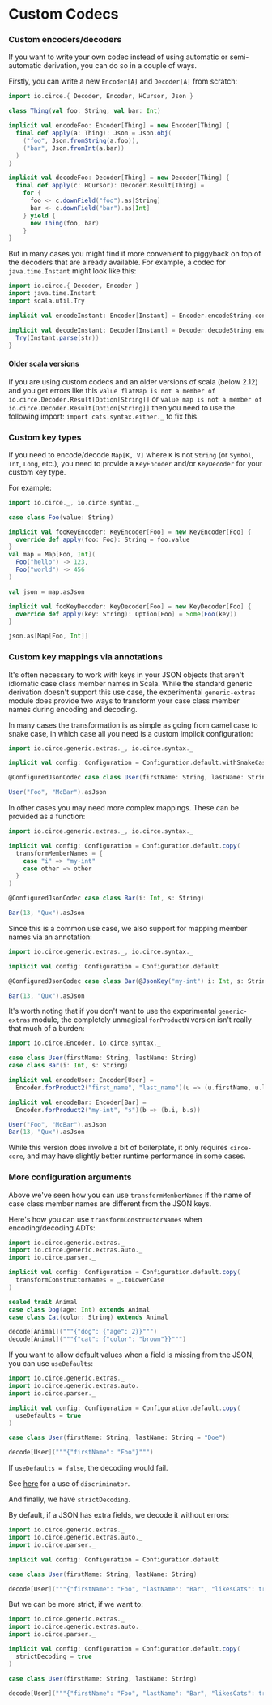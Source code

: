 Custom Codecs
=============

### Custom encoders/decoders

If you want to write your own codec instead of using automatic or semi-automatic derivation, you can do so in a couple of ways.

Firstly, you can write a new `Encoder[A]` and `Decoder[A]` from scratch:

```scala mdoc
import io.circe.{ Decoder, Encoder, HCursor, Json }

class Thing(val foo: String, val bar: Int)

implicit val encodeFoo: Encoder[Thing] = new Encoder[Thing] {
  final def apply(a: Thing): Json = Json.obj(
    ("foo", Json.fromString(a.foo)),
    ("bar", Json.fromInt(a.bar))
  )
}

implicit val decodeFoo: Decoder[Thing] = new Decoder[Thing] {
  final def apply(c: HCursor): Decoder.Result[Thing] =
    for {
      foo <- c.downField("foo").as[String]
      bar <- c.downField("bar").as[Int]
    } yield {
      new Thing(foo, bar)
    }
}
```

But in many cases you might find it more convenient to piggyback on top of the decoders that are
already available. For example, a codec for `java.time.Instant` might look like this:

```scala mdoc
import io.circe.{ Decoder, Encoder }
import java.time.Instant
import scala.util.Try

implicit val encodeInstant: Encoder[Instant] = Encoder.encodeString.contramap[Instant](_.toString)

implicit val decodeInstant: Decoder[Instant] = Decoder.decodeString.emapTry { str =>
  Try(Instant.parse(str))
}
```

#### Older scala versions

If you are using custom codecs and an older versions of scala (below 2.12) and you get errors like 
this `value flatMap is not a member of io.circe.Decoder.Result[Option[String]]` or 
`value map is not a member of io.circe.Decoder.Result[Option[String]]` then you need to use the 
following import: `import cats.syntax.either._` to fix this.

### Custom key types

If you need to encode/decode `Map[K, V]` where `K` is not `String` (or `Symbol`, `Int`, `Long`, etc.),
you need to provide a `KeyEncoder` and/or `KeyDecoder` for your custom key type.

For example:

```scala mdoc
import io.circe._, io.circe.syntax._

case class Foo(value: String)

implicit val fooKeyEncoder: KeyEncoder[Foo] = new KeyEncoder[Foo] {
  override def apply(foo: Foo): String = foo.value
}
val map = Map[Foo, Int](
  Foo("hello") -> 123,
  Foo("world") -> 456
)

val json = map.asJson

implicit val fooKeyDecoder: KeyDecoder[Foo] = new KeyDecoder[Foo] {
  override def apply(key: String): Option[Foo] = Some(Foo(key))
}

json.as[Map[Foo, Int]]
```

### Custom key mappings via annotations

It's often necessary to work with keys in your JSON objects that aren't idiomatic case class member
names in Scala. While the standard generic derivation doesn't support this use case, the
experimental `generic-extras` module does provide two ways to transform your case class member
names during encoding and decoding.

In many cases the transformation is as simple as going from camel case to snake case, in which case
all you need is a custom implicit configuration:

```scala mdoc
import io.circe.generic.extras._, io.circe.syntax._

implicit val config: Configuration = Configuration.default.withSnakeCaseMemberNames

@ConfiguredJsonCodec case class User(firstName: String, lastName: String)

User("Foo", "McBar").asJson
```

In other cases you may need more complex mappings. These can be provided as a function:

```scala mdoc:reset
import io.circe.generic.extras._, io.circe.syntax._

implicit val config: Configuration = Configuration.default.copy(
  transformMemberNames = {
    case "i" => "my-int"
    case other => other
  }
)

@ConfiguredJsonCodec case class Bar(i: Int, s: String)

Bar(13, "Qux").asJson
```

Since this is a common use case, we also support for mapping member names via an annotation:

```scala mdoc:reset
import io.circe.generic.extras._, io.circe.syntax._

implicit val config: Configuration = Configuration.default

@ConfiguredJsonCodec case class Bar(@JsonKey("my-int") i: Int, s: String)

Bar(13, "Qux").asJson
```

It's worth noting that if you don't want to use the experimental `generic-extras` module, the
completely unmagical `forProductN` version isn't really that much of a burden:

```scala mdoc:reset
import io.circe.Encoder, io.circe.syntax._

case class User(firstName: String, lastName: String)
case class Bar(i: Int, s: String)

implicit val encodeUser: Encoder[User] =
  Encoder.forProduct2("first_name", "last_name")(u => (u.firstName, u.lastName))

implicit val encodeBar: Encoder[Bar] =
  Encoder.forProduct2("my-int", "s")(b => (b.i, b.s))

User("Foo", "McBar").asJson
Bar(13, "Qux").asJson
```


While this version does involve a bit of boilerplate, it only requires `circe-core`, and may have slightly better runtime performance in some cases.

### More configuration arguments

Above we've seen how you can use `transformMemberNames` if the name of case class member names are different from the JSON keys.

Here's how you can use `transformConstructorNames` when encoding/decoding ADTs:

```scala mdoc:reset
import io.circe.generic.extras._
import io.circe.generic.extras.auto._
import io.circe.parser._

implicit val config: Configuration = Configuration.default.copy(
  transformConstructorNames = _.toLowerCase
)

sealed trait Animal
case class Dog(age: Int) extends Animal
case class Cat(color: String) extends Animal

decode[Animal]("""{"dog": {"age": 2}}""")
decode[Animal]("""{"cat": {"color": "brown"}}""")
```

If you want to allow default values when a field is missing from the JSON, you can use `useDefaults`:

```scala mdoc:reset
import io.circe.generic.extras._
import io.circe.generic.extras.auto._
import io.circe.parser._

implicit val config: Configuration = Configuration.default.copy(
  useDefaults = true
)

case class User(firstName: String, lastName: String = "Doe")

decode[User]("""{"firstName": "Foo"}""")
```

If `useDefaults = false`, the decoding would fail.

See [here](https://circe.github.io/circe/codecs/adt.html#the-future) for a use of `discriminator`.

And finally, we have `strictDecoding`.

By default, if a JSON has extra fields, we decode it without errors:

```scala mdoc:reset
import io.circe.generic.extras._
import io.circe.generic.extras.auto._
import io.circe.parser._

implicit val config: Configuration = Configuration.default

case class User(firstName: String, lastName: String)

decode[User]("""{"firstName": "Foo", "lastName": "Bar", "likesCats": true}""")
```

But we can be more strict, if we want to:

```scala mdoc:reset
import io.circe.generic.extras._
import io.circe.generic.extras.auto._
import io.circe.parser._

implicit val config: Configuration = Configuration.default.copy(
  strictDecoding = true
)

case class User(firstName: String, lastName: String)

decode[User]("""{"firstName": "Foo", "lastName": "Bar", "likesCats": true}""")
```
